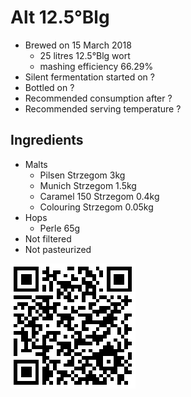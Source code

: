 # Alt 12.5°Blg

  * Brewed on 15 March 2018
    * 25 litres 12.5°Blg wort
    * mashing efficiency 66.29%
  * Silent fermentation started on ?
  * Bottled on ?
  * Recommended consumption after ?
  * Recommended serving temperature ?

## Ingredients

  * Malts
    * Pilsen Strzegom 3kg
    * Munich Strzegom 1.5kg
    * Caramel 150 Strzegom 0.4kg
    * Colouring Strzegom 0.05kg
  * Hops
    * Perle 65g 
  * Not filtered
  * Not pasteurized
  
![qrcode](qrs/16.png)


